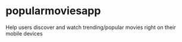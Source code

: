 # popularmoviesapp
Help users discover and watch trending/popular movies right on their mobile devices
